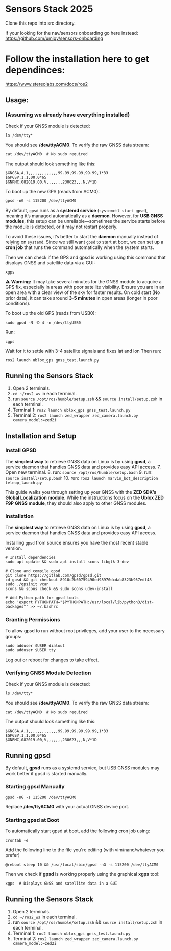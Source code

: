 # Sensors Stack 2025

Clone this repo into src directory. 


If your looking for the nav/sensors onboarding go here instead: 
https://github.com/umigv/sensors-onboarding

# Follow the installation here to get dependinces:
https://www.stereolabs.com/docs/ros2


## Usage:
### (Assuming we already have everything installed)

Check if your GNSS module is detected:
```
ls /dev/tty*
```

You should see **/dev/ttyACM0**. To verify the raw GNSS data stream:

```
cat /dev/ttyACM0  # No sudo required
```
The output should look something like this:
```
$GNGSA,A,1,,,,,,,,,,,,,99.99,99.99,99.99,1*33
$GPGSV,1,1,00,0*65
$GNRMC,082019.00,V,,,,,,,230623,,,N,V*1D
```

To boot up the new GPS (reads from ACM0):
```
gpsd -nG -s 115200 /dev/ttyACM0
```

By default, `gpsd` runs as a **systemd service** (`systemctl start gpsd`), meaning it’s managed automatically as a **daemon**. However, for **USB GNSS modules**, this setup can be unreliable—sometimes the service starts before the module is detected, or it may not restart properly.

To avoid these issues, it’s better to start the **daemon** manually instead of relying on `systemd`. Since we still want `gpsd` to start at boot, we can set up a **cron job** that runs the command automatically when the system starts.

Then we can check if the GPS and gpsd is working using this command that displays GNSS and satellite data via a GUI:
```
xgps
```

⚠️ **Warning:** It may take several minutes for the GNSS module to acquire a GPS fix, especially in areas with poor satellite visibility. Ensure you are in an open area with a clear view of the sky for faster results. On cold start (No prior data), it can take around **3-5 minutes** in open areas (longer in poor conditions).


To boot up the old GPS (reads from USB0):
```
sudo gpsd -N -D 4 -n /dev/ttyUSB0
```

Run:
```
cgps
```

Wait for it to settle with 3-4 satellite signals and fixes lat and lon
Then run:
```
ros2 launch ublox_gps gnss_test.launch.py
```

## Running the Sensors Stack
1. Open 2 terminals.
2. `cd ~/ros2_ws` in each terminal.
3. run `source /opt/ros/humble/setup.zsh` && `source install/setup.zsh` in each terminal.
4. Terminal 1: `ros2 launch ublox_gps gnss_test.launch.py`
5. Terminal 2: `ros2 launch zed_wrapper zed_camera.launch.py camera_model:=zed2i`
   

## Installation and Setup 
### Install GPSD
The **simplest way** to retrieve GNSS data on Linux is by using **gpsd**, a service daemon that handles GNSS data and provides easy API access.
7. Open new terminal.
8. run: `source /opt/ros/humble/setup.bash`
9. run: `source install/setup.bash`
10. run: `ros2 launch marvin_bot_description teleop_launch.py`


This guide walks you through setting up your GNSS with the **ZED SDK’s Global Localization module**. While the instructions focus on the **Ublox ZED F9P GNSS module**, they should also apply to other GNSS modules. 
### Installation

The **simplest way** to retrieve GNSS data on Linux is by using **gpsd**, a service daemon that handles GNSS data and provides easy API access.

Installing `gpsd` from source ensures you have the most recent stable version.

```
# Install dependencies
sudo apt update && sudo apt install scons libgtk-3-dev

# Clone and compile gpsd
git clone https://gitlab.com/gpsd/gpsd.git
cd gpsd && git checkout 8910c2b60759490ed98970dcdab8323b957edf48
sudo ./gpsinit vcan
scons && scons check && sudo scons udev-install

# Add Python path for gpsd tools
echo 'export PYTHONPATH="$PYTHONPATH:/usr/local/lib/python3/dist-packages"' >> ~/.bashrc
```
### **Granting Permissions**

To allow gpsd to run without root privileges, add your user to the necessary groups:
```
sudo adduser $USER dialout
sudo adduser $USER tty
```

Log out or reboot for changes to take effect.
### Verifying GNSS Module Detection

Check if your GNSS module is detected:

```
ls /dev/tty*
```

You should see **/dev/ttyACM0**. To verify the raw GNSS data stream:

```
cat /dev/ttyACM0  # No sudo required
```

The output should look something like this:

```
$GNGSA,A,1,,,,,,,,,,,,,99.99,99.99,99.99,1*33
$GPGSV,1,1,00,0*65
$GNRMC,082019.00,V,,,,,,,230623,,,N,V*1D
```

## Running gpsd

By default, **gpsd** runs as a systemd service, but USB GNSS modules may work better if gpsd is started manually.

### **Starting gpsd Manually**

```
gpsd -nG -s 115200 /dev/ttyACM0
```

Replace **/dev/ttyACM0** with your actual GNSS device port.

### **Starting gpsd at Boot**

To automatically start gpsd at boot, add the following cron job using:

```
crontab -e
```

Add the following line to the file you're editing (with vim/nano/whatever you prefer)

```
@reboot sleep 10 && /usr/local/sbin/gpsd -nG -s 115200 /dev/ttyACM0
```
Then we check if **gpsd** is working properly using the graphical **xgps** tool:
```
xgps  # Displays GNSS and satellite data in a GUI
```

## Running the Sensors Stack
1. Open 2 terminals.
2. `cd ~/ros2_ws` in each terminal.
3. run `source /opt/ros/humble/setup.zsh` && `source install/setup.zsh` in each terminal.
4. Terminal 1: `ros2 launch ublox_gps gnss_test.launch.py`
5. Terminal 2: `ros2 launch zed_wrapper zed_camera.launch.py camera_model:=zed2i`
